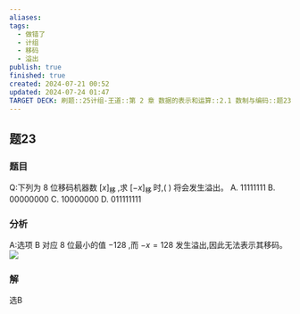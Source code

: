 ```yaml
---
aliases: 
tags:
  - 做错了
  - 计组
  - 移码
  - 溢出
publish: true
finished: true
created: 2024-07-21 00:52
updated: 2024-07-24 01:47
TARGET DECK: 刷题::25计组-王道::第 2 章 数据的表示和运算::2.1 数制与编码::题23
---
```


## 题23
### 题目
Q:下列为 8 位移码机器数 ${\left\lbrack x\right\rbrack }_{\text{移 }}$ ,求 ${\left\lbrack -x\right\rbrack }_{\text{移 }}$ 时,( ) 将会发生溢出。
A. 11111111 B. 00000000 C. 10000000 D. 011111111
### 分析
A:选项 $\mathrm{B}$ 对应 8 位最小的值 $- {128}$ ,而 $- x = {128}$ 发生溢出,因此无法表示其移码。
![](https://img.hwenyi.live/202407240147333.webp)
### 解
选B
<!--ID: 1721760736552-->

